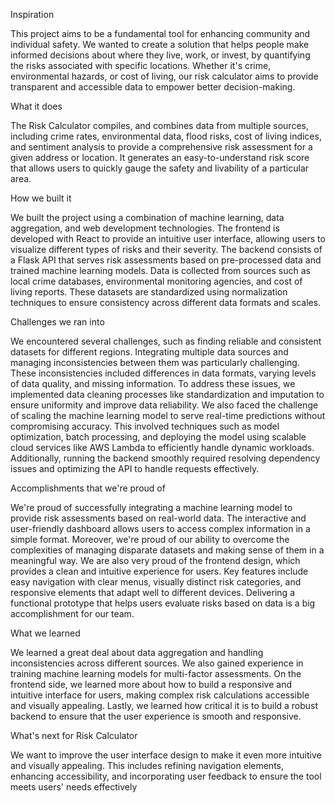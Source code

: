 Inspiration

This project aims to be a fundamental tool for enhancing community and individual safety. We wanted to create a solution that helps people make informed decisions about where they live, work, or invest, by quantifying the risks associated with specific locations. Whether it's crime, environmental hazards, or cost of living, our risk calculator aims to provide transparent and accessible data to empower better decision-making.

What it does

The Risk Calculator compiles, and combines data from multiple sources, including crime rates, environmental data, flood risks, cost of living indices, and sentiment analysis to provide a comprehensive risk assessment for a given address or location. It generates an easy-to-understand risk score that allows users to quickly gauge the safety and livability of a particular area.

How we built it

We built the project using a combination of machine learning, data aggregation, and web development technologies. The frontend is developed with React to provide an intuitive user interface, allowing users to visualize different types of risks and their severity. The backend consists of a Flask API that serves risk assessments based on pre-processed data and trained machine learning models. Data is collected from sources such as local crime databases, environmental monitoring agencies, and cost of living reports. These datasets are standardized using normalization techniques to ensure consistency across different data formats and scales.

Challenges we ran into

We encountered several challenges, such as finding reliable and consistent datasets for different regions. Integrating multiple data sources and managing inconsistencies between them was particularly challenging. These inconsistencies included differences in data formats, varying levels of data quality, and missing information. To address these issues, we implemented data cleaning processes like standardization and imputation to ensure uniformity and improve data reliability. We also faced the challenge of scaling the machine learning model to serve real-time predictions without compromising accuracy. This involved techniques such as model optimization, batch processing, and deploying the model using scalable cloud services like AWS Lambda to efficiently handle dynamic workloads. Additionally, running the backend smoothly required resolving dependency issues and optimizing the API to handle requests effectively.

Accomplishments that we're proud of

We're proud of successfully integrating a machine learning model to provide risk assessments based on real-world data. The interactive and user-friendly dashboard allows users to access complex information in a simple format. Moreover, we're proud of our ability to overcome the complexities of managing disparate datasets and making sense of them in a meaningful way. We are also very proud of the frontend design, which provides a clean and intuitive experience for users. Key features include easy navigation with clear menus, visually distinct risk categories, and responsive elements that adapt well to different devices. Delivering a functional prototype that helps users evaluate risks based on data is a big accomplishment for our team.

What we learned

We learned a great deal about data aggregation and handling inconsistencies across different sources. We also gained experience in training machine learning models for multi-factor assessments. On the frontend side, we learned more about how to build a responsive and intuitive interface for users, making complex risk calculations accessible and visually appealing. Lastly, we learned how critical it is to build a robust backend to ensure that the user experience is smooth and responsive.

What's next for Risk Calculator

We want to improve the user interface design to make it even more intuitive and visually appealing. This includes refining navigation elements, enhancing accessibility, and incorporating user feedback to ensure the tool meets users' needs effectively
